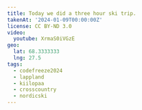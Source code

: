 ```yaml
---
title: Today we did a three hour ski trip.
takenAt: '2024-01-09T00:00:00Z'
license: CC BY-ND 3.0
video:
  youtube: XrmaS0iVGzE
geo:
  lat: 68.3333333
  lng: 27.5
tags:
  - codefreeze2024
  - lappland
  - kiilopaa
  - crosscountry
  - nordicski
---
```


